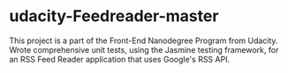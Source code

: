 # udacity-Feedreader-master
This project is a part of the Front-End Nanodegree Program from Udacity.  Wrote comprehensive unit tests, using the Jasmine testing framework, for an RSS Feed Reader application that uses Google's RSS API.

